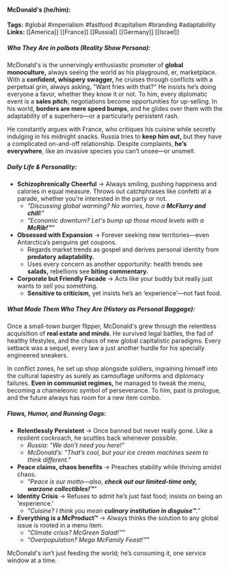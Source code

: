 #### McDonald's (he/him):  
**Tags:** #global #imperialism #fastfood #capitalism #branding #adaptability  
**Links:** [[America]] [[France]] [[Russia]] [[Germany]] [[Israel]]

##### Who They Are in *polbots* (Reality Show Persona):  
McDonald's is the unnervingly enthusiastic promoter of **global monoculture,** always seeing the world as his playground, er, marketplace. With a **confident, whispery swagger,** he cruises through conflicts with a perpetual grin, always asking, "Want fries with that?" He insists he’s doing everyone a favor, whether they know it or not. To him, every diplomatic event is a **sales pitch**; negotiations become opportunities for up-selling. In his world, **borders are mere speed bumps**, and he glides over them with the adaptability of a superhero—or a particularly persistent rash.

He constantly argues with France, who critiques his cuisine while secretly indulging in his midnight snacks. Russia tries to **keep him out,** but they have a complicated on-and-off relationship. Despite complaints, **he’s everywhere**, like an invasive species you can’t unsee—or unsmell.

##### Daily Life & Personality:  
- **Schizophrenically Cheerful** → Always smiling, pushing happiness and calories in equal measure. Throws out catchphrases like confetti at a parade, whether you're interested in the party or not.
  - _"Discussing global warming? No worries, have a **McFlurry and chill**!"_
  - _"Economic downturn? Let's bump up those mood levels with a **McRib!™**"_  
- **Obsessed with Expansion** → Forever seeking new territories—even Antarctica’s penguins get coupons.
  - Regards market trends as gospel and derives personal identity from **predatory adaptability.**
  - Uses every concern as another opportunity: health trends see **salads,** rebellions see **biting commentary.**  
- **Corporate but Friendly Facade** → Acts like your buddy but really just wants to sell you something.
  - **Sensitive to criticism,** yet insists he’s an ‘experience’—not fast food.

##### What Made Them Who They Are (History as Personal Baggage):  
Once a small-town burger flipper, McDonald's grew through the relentless acquisition of **real estate and minds**. He survived legal battles, the fad of healthy lifestyles, and the chaos of new global capitalistic paradigms. Every setback was a sequel, every law a just another hurdle for his specially engineered sneakers.

In conflict zones, he set up shop alongside soldiers, ingraining himself into the cultural tapestry as surely as camouflage uniforms and diplomacy failures. **Even in communist regimes,** he managed to tweak the menu, becoming a chameleonic symbol of perseverance. To him, past is prologue, and the future always has room for a new item combo.

##### Flaws, Humor, and Running Gags:  
- **Relentlessly Persistent** → Once banned but never really gone. Like a resilient cockroach, he scuttles back whenever possible.
  - _Russia: "We don’t need you here!"_
  - _McDonald’s: "That’s cool, but your ice cream machines seem to think different."_
- **Peace claims, chaos benefits** → Preaches stability while thriving amidst chaos.
  - _"Peace is our motto—also, **check out our limited-time only, warzone collectibles!™**"_  
- **Identity Crisis** → Refuses to admit he’s just fast food; insists on being an 'experience.'
  - _"Cuisine? I think you mean **culinary institution in disguise™**."_
- **Everything is a McProduct™** → Always thinks the solution to any global issue is rooted in a menu item.
  - _"Climate crisis? McGreen Salad!™"_  
  - _"Overpopulation? Mega McFamily Feast!™"_

McDonald's isn’t just feeding the world; he’s consuming it, one service window at a time.